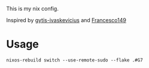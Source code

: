 This is my nix config.

Inspired by [gytis-ivaskevicius](https://github.com/gytis-ivaskevicius/nixfiles) and [Francesco149](https://github.com/Francesco149/flake)

# Usage
```
nixos-rebuild switch --use-remote-sudo --flake .#G7
```
